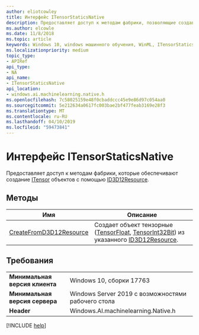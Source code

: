 ```yaml
---
author: eliotcowley
title: Интерфейс ITensorStaticsNative
description: Предоставляет доступ к методам фабрики, позволяющие создавать ITensor объектов, с помощью ID3D12Resource.
ms.author: elcowle
ms.date: 11/8/2018
ms.topic: article
keywords: Windows 10, windows машинного обучения, WinML, ITensorStaticsNative
ms.localizationpriority: medium
topic_type:
- APIRef
api_type:
- NA
api_name:
- ITensorStaticsNative
api_location:
- windows.ai.machinelearning.native.h
ms.openlocfilehash: 7c58025159e48f0cbaddccc45e9e86d97c054aa0
ms.sourcegitcommit: 5e212634a0617fc003bae2bf477feab3169e28f3
ms.translationtype: MT
ms.contentlocale: ru-RU
ms.lasthandoff: 04/10/2019
ms.locfileid: "59473841"
---
```

# <a name="itensorstaticsnative-interface"></a>Интерфейс ITensorStaticsNative

Предоставляет доступ к методам фабрики, которые обеспечивают создание [ITensor](https://docs.microsoft.com/uwp/api/windows.ai.machinelearning.itensor) объектов с помощью [ID3D12Resource](https://docs.microsoft.com/windows/desktop/api/d3d12/nn-d3d12-id3d12resource).

## <a name="methods"></a>Методы

| Имя | Описание |
|------|-------------|
| [CreateFromD3D12Resource](ITensorStaticsNative_CreateFromD3D12Resource.md) | Создает объект тензорные ([TensorFloat](https://docs.microsoft.com/uwp/api/windows.ai.machinelearning.tensorfloat), [TensorInt32Bit](https://docs.microsoft.com/uwp/api/windows.ai.machinelearning.tensorint32bit)) из указанного [ID3D12Resource](https://docs.microsoft.com/windows/desktop/api/d3d12/nn-d3d12-id3d12resource). |

## <a name="requirements"></a>Требования

| | |
|-|-|
| **Минимальная версия клиента** | Windows 10, сборки 17763 |
| **Минимальная версия сервера** | Windows Server 2019 с возможностями рабочего стола |
| **Header** | Windows.AI.machinelearning.Native.h |

[!INCLUDE [help](../includes/get-help.md)]
